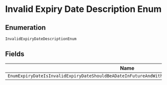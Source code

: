 
# Invalid Expiry Date Description Enum

## Enumeration

`InvalidExpiryDateDescriptionEnum`

## Fields

| Name |
|  --- |
| `EnumExpiryDateIsInvalidExpiryDateShouldBeADateInFutureAndWithinTheThresholdForThePaymentSource` |

